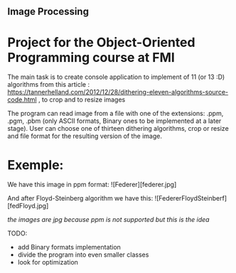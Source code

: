 ## Image Processing
# Project for the Object-Oriented Programming course at FMI

The main task is to create console application to implement of 11 (or 13 :D) algorithms from this article : https://tannerhelland.com/2012/12/28/dithering-eleven-algorithms-source-code.html , to crop and to resize images

The program can read image from a file with one of the extensions: .ppm, .pgm, .pbm (only ASCII formats, Binary ones to be implemented at a later stage). User can choose one of thirteen dithering algorithms, crop or resize and file format for the resulting version of the image.

# Exemple:
We have this image in ppm format:
![Federer][federer.jpg]


And after Floyd-Steinberg algorithm we have this:
![FedererFloydSteinberf][fedFloyd.jpg]

*the images are jpg because ppm is not supported but this is the idea*

TODO:
- add Binary formats implementation
- divide the program into even smaller classes
- look for optimization